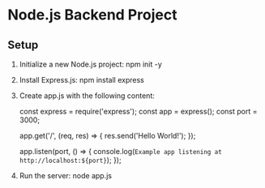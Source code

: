 # Node.js Backend Project

## Setup

1. Initialize a new Node.js project:
   npm init -y

2. Install Express.js:
   npm install express

3. Create app.js with the following content:

   const express = require('express');
   const app = express();
   const port = 3000;

   app.get('/', (req, res) => {
   res.send('Hello World!');
   });

   app.listen(port, () => {
   console.log(`Example app listening at http://localhost:${port}`);
   });

4. Run the server:
   node app.js
